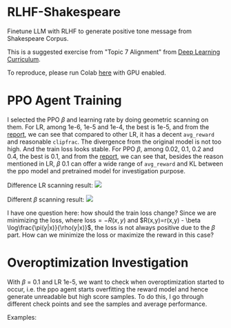 # RLHF-Shakespeare
Finetune LLM with RLHF to generate positive tone message from Shakespeare Corpus.

This is a suggested exercise from "Topic 7 Alignment" from [Deep Learning Curriculum](https://github.com/jacobhilton/deep_learning_curriculum/tree/master).

To reproduce, please run Colab [here](https://colab.research.google.com/drive/1YaMCbQKf0-eLcy65beN2bTqMWnDZIp4y?usp=sharing) with GPU enabled.

# PPO Agent Training

I selected the PPO $\beta$ and learning rate by doing geometric scanning on them. For LR, among 1e-6, 1e-5 and 1e-4, the best is 1e-5, and from the [report](https://wandb.ai/vincentwang25/RLHF_SP/reports/PPO-Train-with-different-learning-rate--Vmlldzo1MDg1MjQy), we can see that compared to other LR,  it has a decent `avg_reward` and reasonable `clipfrac`. The divergence from the original model is not too high. And the train loss looks stable. For PPO $\beta$, among 0.02, 0.1, 0.2 and 0.4, the best is 0.1, and from the [report](https://api.wandb.ai/links/vincentwang25/x3o80roa), we can see that, besides the reason mentioned in LR, $\beta$ 0.1 can offer a wide range of `avg_reward` and KL between the ppo model and pretrained model for investigation purpose.

Difference LR scanning result:
![](https://i.ibb.co/MDdkVyL/lr.png)

Different $\beta$ scanning result:
![](https://i.ibb.co/NtNHK0X/beta.png)



I have one question here: how should the train loss change? Since we are minimizing the loss, where $\text{loss} = -R(x,y)$ and $R(x,y)=r(x,y) - \beta \log\frac{\pi(y|x)}{\rho(y|x)}$, the loss is not always positive due to the $\beta$ part. How can we minimize the loss or maximize the reward in this case?



# Overoptimization Investigation

With $\beta$ = 0.1 and LR 1e-5, we want to check when overoptimization started to occur, i.e. the ppo agent starts overfitting the reward model and hence generate unreadable but high score samples. To do this, I go through different check points and see the samples and average performance.

Examples:


